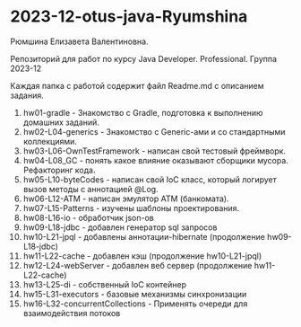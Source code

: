 # 2023-12-otus-java-Ryumshina
Рюмшина Елизавета Валентиновна.

Репозиторий для работ по курсу Java Developer. Professional. Группа 2023-12

Каждая папка с работой содержит файл Readme.md с описанием задания.

1. hw01-gradle - Знакомство  с Gradle, подготовка к выполнению домашних заданий.
2. hw02-L04-generics - Знакомство с Generic-ами и со стандартными коллекциями.
3. hw03-L06-OwnTestFramework - написан свой тестовый фреймворк.
4. hw04-L08_GC - понять какое влияние оказывают сборщики мусора. Рефакторинг кода.
5. hw05-L10-byteCodes - написан свой IoC класс, который логирует вызов методы с аннотацией @Log.
6. hw06-L12-ATM - написан эмулятор ATM (банкомата).
7. hw07-L15-Patterns - изучены шаблоны проектирования.
8. hw08-L16-io - обработчик json-ов
9. hw09-L18-jdbc - добавлен генератор sql запросов
10. hw10-L21-jpql - добавлены аннотации-hibernate (продолжение hw09-L18-jdbc)
11. hw11-L22-cache - добавлен кэш (продолжение hw10-L21-jpql)
12. hw12-L24-webServer - добавлен веб сервер (продолжение hw11-L22-cache)
13. hw13-L25-di - cобственный IoC контейнер
15. hw15-L31-executors - базовые механизмы синхронизации
16. hw16-L32-concurrentCollections - Применять очереди для взаимодействия потоков